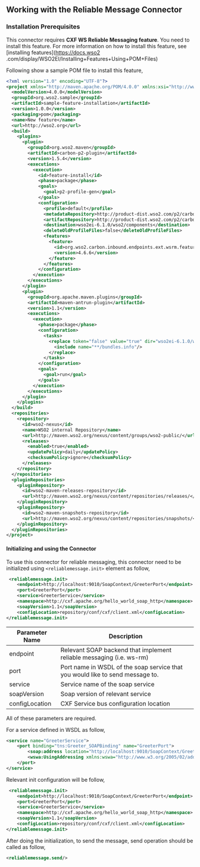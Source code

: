 ## Working with the Reliable Message Connector

### Installation Prerequisites
This connector requires **CXF WS Reliable Messaging feature**. You need to install this feature. For more 
information on how to install this feature, see [installing features](https://docs.wso2
.com/display/WSO2EI/Installing+Features+Using+POM+Files)

Following show a sample POM file to install this feature,
```xml
<?xml version="1.0" encoding="UTF-8"?>
<project xmlns="http://maven.apache.org/POM/4.0.0" xmlns:xsi="http://www.w3.org/2001/XMLSchema-instance" xsi:schemaLocation="http://maven.apache.org/POM/4.0.0 http://maven.apache.org/xsd/maven-4.0.0.xsd">
  <modelVersion>4.0.0</modelVersion>
  <groupId>org.wso2.sample</groupId>
  <artifactId>sample-feature-installation</artifactId>
  <version>1.0.0</version>
  <packaging>pom</packaging>
  <name>New feature</name>
  <url>http://wso2.org</url>
  <build>
    <plugins>
      <plugin>
        <groupId>org.wso2.maven</groupId>
        <artifactId>carbon-p2-plugin</artifactId>
        <version>1.5.4</version>
        <executions>
          <execution> 
            <id>feature-install</id>
            <phase>package</phase>
            <goals>
              <goal>p2-profile-gen</goal>
            </goals> 
            <configuration>
              <profile>default</profile>
              <metadataRepository>http://product-dist.wso2.com/p2/carbon/releases/wilkes/</metadataRepository>
              <artifactRepository>http://product-dist.wso2.com/p2/carbon/releases/wilkes/</artifactRepository>
              <destination>wso2ei-6.1.0/wso2/components</destination>
              <deleteOldProfileFiles>false</deleteOldProfileFiles>
              <features>
                <feature>
                  <id>org.wso2.carbon.inbound.endpoints.ext.wsrm.feature.group</id>
                  <version>4.6.6</version>
                </feature>
              </features>
            </configuration>
          </execution>
        </executions>
      </plugin>
      <plugin>
        <groupId>org.apache.maven.plugins</groupId>
        <artifactId>maven-antrun-plugin</artifactId>
        <version>1.1</version>
        <executions>
          <execution>
            <phase>package</phase>
            <configuration>
              <tasks>
                <replace token="false" value="true" dir="wso2ei-6.1.0/wso2/components/default/configuration/org.eclipse.equinox.simpleconfigurator">
                  <include name="**/bundles.info"/>
                </replace>
              </tasks>
            </configuration>
            <goals>
              <goal>run</goal>
            </goals>
          </execution>
        </executions>
      </plugin>
    </plugins>
  </build>
  <repositories>
    <repository>
      <id>wso2-nexus</id>
      <name>WSO2 internal Repository</name>
      <url>http://maven.wso2.org/nexus/content/groups/wso2-public/</url>
      <releases>
        <enabled>true</enabled>
        <updatePolicy>daily</updatePolicy>
        <checksumPolicy>ignore</checksumPolicy>
      </releases>
    </repository>
  </repositories>
  <pluginRepositories>
    <pluginRepository>
      <id>wso2-maven-releases-repository</id>
      <url>http://maven.wso2.org/nexus/content/repositories/releases/</url>
    </pluginRepository>
    <pluginRepository>
      <id>wso2-maven-snapshots-repository</id>
      <url>http://maven.wso2.org/nexus/content/repositories/snapshots/</url>
    </pluginRepository>
  </pluginRepositories>
</project>
```

#### Initializing and using the Connector
To use this connector for reliable messaging, this connector need to be initialized using `<reliablemessage.init>` 
element as follow,

```xml
 <reliablemessage.init>
    <endpoint>http://localhost:9010/SoapContext/GreeterPort</endpoint>
    <port>GreeterPort</port>
    <service>GreeterService</service>
    <namespace>http://cxf.apache.org/hello_world_soap_http</namespace>
    <soapVersion>1.1</soapVersion>
    <configLocation>repository/conf/cxf/client.xml</configLocation>
</reliablemessage.init>
```
Parameter Name |  Description
--- | ---
endpoint | Relevant SOAP backend that implement reliable messaging (i.e. ws-rm)
port | Port name in WSDL of the soap service that you would like to send message to. 
service |  Service name of the soap service
soapVersion | Soap version of relevant service
configLocation | CXF Service bus configuration location 

All of these parameters are required.

For a service defined in WSDL as follow,
```xml
<service name="GreeterService">
    <port binding="tns:Greeter_SOAPBinding" name="GreeterPort">
        <soap:address location="http://localhost:9010/SoapContext/GreeterPort"/>
        <wswa:UsingAddressing xmlns:wswa="http://www.w3.org/2005/02/addressing/wsdl"/>
    </port>
</service>
```

Relevant init configuration will be follow,
```xml
 <reliablemessage.init>
    <endpoint>http://localhost:9010/SoapContext/GreeterPort</endpoint>
    <port>GreeterPort</port>
    <service>GreeterService</service>
    <namespace>http://cxf.apache.org/hello_world_soap_http</namespace>
    <soapVersion>1.1</soapVersion>
    <configLocation>repository/conf/cxf/client.xml</configLocation>
</reliablemessage.init>
```
After doing the initialization, to send the message, send operation should be called as follow,
```xml
<reliablemessage.send/>
```